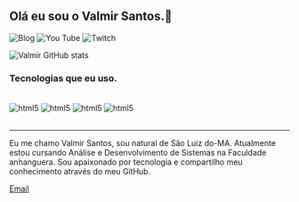 ## Olá eu sou o Valmir Santos.👋


![Blog](https://img.shields.io/badge/dev.to-0A0A0A?style=for-the-badge&logo=devdotto&logoColor=white)
![You Tube](https://img.shields.io/badge/YouTube-FF0000?style=for-the-badge&logo=youtube&logoColor=white)
![Twitch](https://img.shields.io/badge/Twitch-9146FF?style=for-the-badge&logo=twitch&logoColor=white)

![Valmir GitHub stats](https://github-readme-stats.vercel.app/api?username=Valmirsantos&show_icons=true&theme=radical)


### Tecnologias que eu uso.

<div style="display: inline_block"><br/>
<img align="center" alt="html5" src="https://img.shields.io/badge/HTML5-E34F26?style=for-the-badge&logo=html5&logoColor=white" />
<img align="center" alt="html5" src="https://img.shields.io/badge/CSS3-1572B6?style=for-the-badge&logo=css3&logoColor=white" />
<img align="center" alt="html5" src="https://img.shields.io/badge/JavaScript-323330?style=for-the-badge&logo=javascript&logoColor=F7DF1E" />
<img align="center" alt="html5" src="https://img.shields.io/badge/Node.js-43853D?style=for-the-badge&logo=node.js&logoColor=white" />
</div><br>

---
Eu me chamo Valmir Santos, sou natural de São Luiz do-MA. Atualmente estou cursando Análise e Desenvolvimento de Sistemas na Faculdade anhanguera. Sou apaixonado por tecnologia e compartilho meu conhecimento através do meu GitHub.<br>

[Email](https://outlook.live.com/mail/0/)

